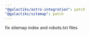 ```yaml
---
"@galactiks/astro-integration": patch
"@galactiks/sitemap": patch
---
```


fix sitemap index and robots.txt files
